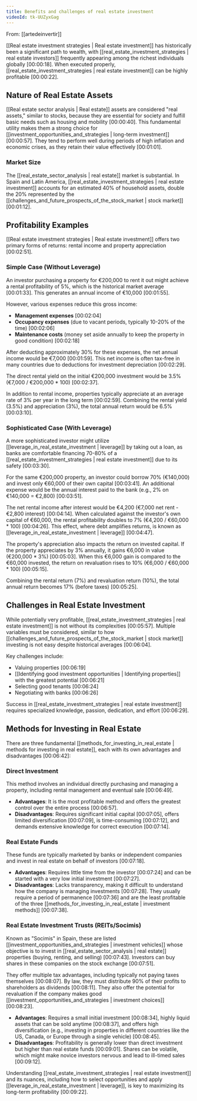 ```yaml
---
title: Benefits and challenges of real estate investment
videoId: tk-UUZyxGag
---
```


From: [[artedeinvertir]] <br/> 

[[Real estate investment strategies | Real estate investment]] has historically been a significant path to wealth, with [[real_estate_investment_strategies | real estate investors]] frequently appearing among the richest individuals globally <a class="yt-timestamp" data-t="00:00:18">[00:00:18]</a>. When executed properly, [[real_estate_investment_strategies | real estate investment]] can be highly profitable <a class="yt-timestamp" data-t="00:00:22">[00:00:22]</a>.

## Nature of Real Estate Assets

[[Real estate sector analysis | Real estate]] assets are considered "real assets," similar to stocks, because they are essential for society and fulfill basic needs such as housing and mobility <a class="yt-timestamp" data-t="00:00:40">[00:00:40]</a>. This fundamental utility makes them a strong choice for [[investment_opportunities_and_strategies | long-term investment]] <a class="yt-timestamp" data-t="00:00:57">[00:00:57]</a>. They tend to perform well during periods of high inflation and economic crises, as they retain their value effectively <a class="yt-timestamp" data-t="00:01:01">[00:01:01]</a>.

### Market Size

The [[real_estate_sector_analysis | real estate]] market is substantial. In Spain and Latin America, [[real_estate_investment_strategies | real estate investment]] accounts for an estimated 40% of household assets, double the 20% represented by the [[challenges_and_future_prospects_of_the_stock_market | stock market]] <a class="yt-timestamp" data-t="00:01:12">[00:01:12]</a>.

## Profitability Examples

[[Real estate investment strategies | Real estate investment]] offers two primary forms of returns: rental income and property appreciation <a class="yt-timestamp" data-t="00:02:51">[00:02:51]</a>.

### Simple Case (Without Leverage)

An investor purchasing a property for €200,000 to rent it out might achieve a rental profitability of 5%, which is the historical market average <a class="yt-timestamp" data-t="00:01:33">[00:01:33]</a>. This generates an annual income of €10,000 <a class="yt-timestamp" data-t="00:01:55">[00:01:55]</a>.

However, various expenses reduce this gross income:
*   **Management expenses** <a class="yt-timestamp" data-t="00:02:04">[00:02:04]</a>
*   **Occupancy expenses** (due to vacant periods, typically 10-20% of the time) <a class="yt-timestamp" data-t="00:02:06">[00:02:06]</a>
*   **Maintenance costs** (money set aside annually to keep the property in good condition) <a class="yt-timestamp" data-t="00:02:18">[00:02:18]</a>

After deducting approximately 30% for these expenses, the net annual income would be €7,000 <a class="yt-timestamp" data-t="00:01:59">[00:01:59]</a>. This net income is often tax-free in many countries due to deductions for investment depreciation <a class="yt-timestamp" data-t="00:02:29">[00:02:29]</a>.

The direct rental yield on the initial €200,000 investment would be 3.5% (€7,000 / €200,000 * 100) <a class="yt-timestamp" data-t="00:02:37">[00:02:37]</a>.

In addition to rental income, properties typically appreciate at an average rate of 3% per year in the long term <a class="yt-timestamp" data-t="00:02:59">[00:02:59]</a>. Combining the rental yield (3.5%) and appreciation (3%), the total annual return would be 6.5% <a class="yt-timestamp" data-t="00:03:10">[00:03:10]</a>.

### Sophisticated Case (With Leverage)

A more sophisticated investor might utilize [[leverage_in_real_estate_investment | leverage]] by taking out a loan, as banks are comfortable financing 70-80% of a [[real_estate_investment_strategies | real estate investment]] due to its safety <a class="yt-timestamp" data-t="00:03:30">[00:03:30]</a>.

For the same €200,000 property, an investor could borrow 70% (€140,000) and invest only €60,000 of their own capital <a class="yt-timestamp" data-t="00:03:41">[00:03:41]</a>. An additional expense would be the annual interest paid to the bank (e.g., 2% on €140,000 = €2,800) <a class="yt-timestamp" data-t="00:03:51">[00:03:51]</a>.

The net rental income after interest would be €4,200 (€7,000 net rent - €2,800 interest) <a class="yt-timestamp" data-t="00:04:14">[00:04:14]</a>. When calculated against the investor's own capital of €60,000, the rental profitability doubles to 7% (€4,200 / €60,000 * 100) <a class="yt-timestamp" data-t="00:04:26">[00:04:26]</a>. This effect, where debt amplifies returns, is known as [[leverage_in_real_estate_investment | leverage]] <a class="yt-timestamp" data-t="00:04:47">[00:04:47]</a>.

The property's appreciation also impacts the return on invested capital. If the property appreciates by 3% annually, it gains €6,000 in value (€200,000 * 3%) <a class="yt-timestamp" data-t="00:05:03">[00:05:03]</a>. When this €6,000 gain is compared to the €60,000 invested, the return on revaluation rises to 10% (€6,000 / €60,000 * 100) <a class="yt-timestamp" data-t="00:05:15">[00:05:15]</a>.

Combining the rental return (7%) and revaluation return (10%), the total annual return becomes 17% (before taxes) <a class="yt-timestamp" data-t="00:05:25">[00:05:25]</a>.

## Challenges in Real Estate Investment

While potentially very profitable, [[real_estate_investment_strategies | real estate investment]] is not without its complexities <a class="yt-timestamp" data-t="00:05:57">[00:05:57]</a>. Multiple variables must be considered, similar to how [[challenges_and_future_prospects_of_the_stock_market | stock market]] investing is not easy despite historical averages <a class="yt-timestamp" data-t="00:06:04">[00:06:04]</a>.

Key challenges include:
*   Valuing properties <a class="yt-timestamp" data-t="00:06:19">[00:06:19]</a>
*   [[Identifying good investment opportunities | Identifying properties]] with the greatest potential <a class="yt-timestamp" data-t="00:06:21">[00:06:21]</a>
*   Selecting good tenants <a class="yt-timestamp" data-t="00:06:24">[00:06:24]</a>
*   Negotiating with banks <a class="yt-timestamp" data-t="00:06:26">[00:06:26]</a>

Success in [[real_estate_investment_strategies | real estate investment]] requires specialized knowledge, passion, dedication, and effort <a class="yt-timestamp" data-t="00:06:29">[00:06:29]</a>.

## Methods for Investing in Real Estate

There are three fundamental [[methods_for_investing_in_real_estate | methods for investing in real estate]], each with its own advantages and disadvantages <a class="yt-timestamp" data-t="00:06:42">[00:06:42]</a>:

### Direct Investment

This method involves an individual directly purchasing and managing a property, including rental management and eventual sale <a class="yt-timestamp" data-t="00:06:49">[00:06:49]</a>.

*   **Advantages**: It is the most profitable method and offers the greatest control over the entire process <a class="yt-timestamp" data-t="00:06:57">[00:06:57]</a>.
*   **Disadvantages**: Requires significant initial capital <a class="yt-timestamp" data-t="00:07:05">[00:07:05]</a>, offers limited diversification <a class="yt-timestamp" data-t="00:07:09">[00:07:09]</a>, is time-consuming <a class="yt-timestamp" data-t="00:07:12">[00:07:12]</a>, and demands extensive knowledge for correct execution <a class="yt-timestamp" data-t="00:07:14">[00:07:14]</a>.

### Real Estate Funds

These funds are typically marketed by banks or independent companies and invest in real estate on behalf of investors <a class="yt-timestamp" data-t="00:07:18">[00:07:18]</a>.

*   **Advantages**: Requires little time from the investor <a class="yt-timestamp" data-t="00:07:24">[00:07:24]</a> and can be started with a very low initial investment <a class="yt-timestamp" data-t="00:07:27">[00:07:27]</a>.
*   **Disadvantages**: Lacks transparency, making it difficult to understand how the company is managing investments <a class="yt-timestamp" data-t="00:07:28">[00:07:28]</a>. They usually require a period of permanence <a class="yt-timestamp" data-t="00:07:36">[00:07:36]</a> and are the least profitable of the three [[methods_for_investing_in_real_estate | investment methods]] <a class="yt-timestamp" data-t="00:07:38">[00:07:38]</a>.

### Real Estate Investment Trusts (REITs/Socimis)

Known as "Socimis" in Spain, these are listed [[investment_opportunities_and_strategies | investment vehicles]] whose objective is to invest in [[real_estate_sector_analysis | real estate]] properties (buying, renting, and selling) <a class="yt-timestamp" data-t="00:07:43">[00:07:43]</a>. Investors can buy shares in these companies on the stock exchange <a class="yt-timestamp" data-t="00:07:51">[00:07:51]</a>.

They offer multiple tax advantages, including typically not paying taxes themselves <a class="yt-timestamp" data-t="00:08:07">[00:08:07]</a>. By law, they must distribute 90% of their profits to shareholders as dividends <a class="yt-timestamp" data-t="00:08:11">[00:08:11]</a>. They also offer the potential for revaluation if the company makes good [[investment_opportunities_and_strategies | investment choices]] <a class="yt-timestamp" data-t="00:08:23">[00:08:23]</a>.

*   **Advantages**: Requires a small initial investment <a class="yt-timestamp" data-t="00:08:34">[00:08:34]</a>, highly liquid assets that can be sold anytime <a class="yt-timestamp" data-t="00:08:37">[00:08:37]</a>, and offers high diversification (e.g., investing in properties in different countries like the US, Canada, or Europe through a single vehicle) <a class="yt-timestamp" data-t="00:08:45">[00:08:45]</a>.
*   **Disadvantages**: Profitability is generally lower than direct investment but higher than real estate funds <a class="yt-timestamp" data-t="00:09:01">[00:09:01]</a>. Shares can be volatile, which might make novice investors nervous and lead to ill-timed sales <a class="yt-timestamp" data-t="00:09:12">[00:09:12]</a>.

Understanding [[real_estate_investment_strategies | real estate investment]] and its nuances, including how to select opportunities and apply [[leverage_in_real_estate_investment | leverage]], is key to maximizing its long-term profitability <a class="yt-timestamp" data-t="00:09:22">[00:09:22]</a>.